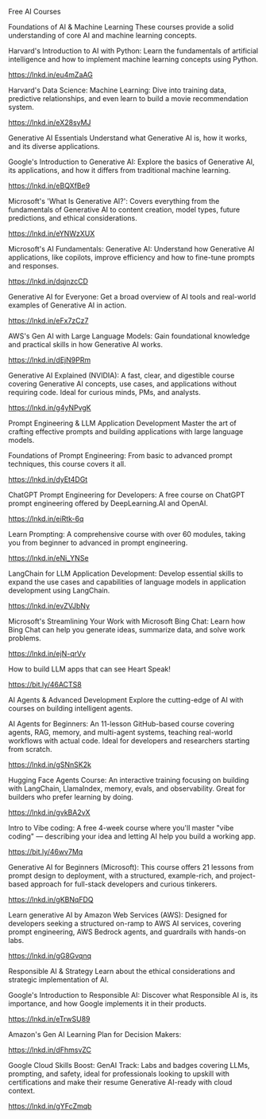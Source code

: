 Free AI Courses

Foundations of AI & Machine Learning
These courses provide a solid understanding of core AI and machine learning concepts.

Harvard's Introduction to AI with Python: Learn the fundamentals of artificial intelligence and how to implement machine learning concepts using Python.

https://lnkd.in/eu4mZaAG

Harvard's Data Science: Machine Learning: Dive into training data, predictive relationships, and even learn to build a movie recommendation system.

https://lnkd.in/eX28syMJ

Generative AI Essentials
Understand what Generative AI is, how it works, and its diverse applications.

Google's Introduction to Generative AI: Explore the basics of Generative AI, its applications, and how it differs from traditional machine learning.

https://lnkd.in/eBQXfBe9

Microsoft's 'What Is Generative AI?': Covers everything from the fundamentals of Generative AI to content creation, model types, future predictions, and ethical considerations.

https://lnkd.in/eYNWzXUX

Microsoft's AI Fundamentals: Generative AI: Understand how Generative AI applications, like copilots, improve efficiency and how to fine-tune prompts and responses.

https://lnkd.in/dqjnzcCD

Generative AI for Everyone: Get a broad overview of AI tools and real-world examples of Generative AI in action.

https://lnkd.in/eFx7zCz7

AWS's Gen AI with Large Language Models: Gain foundational knowledge and practical skills in how Generative AI works.

https://lnkd.in/dEjN9PRm

Generative AI Explained (NVIDIA): A fast, clear, and digestible course covering Generative AI concepts, use cases, and applications without requiring code. Ideal for curious minds, PMs, and analysts.

https://lnkd.in/g4yNPvgK

Prompt Engineering & LLM Application Development
Master the art of crafting effective prompts and building applications with large language models.

Foundations of Prompt Engineering: From basic to advanced prompt techniques, this course covers it all.

https://lnkd.in/dyEt4DGt

ChatGPT Prompt Engineering for Developers: A free course on ChatGPT prompt engineering offered by DeepLearning.AI and OpenAI.

https://lnkd.in/eiRtk-6q

Learn Prompting: A comprehensive course with over 60 modules, taking you from beginner to advanced in prompt engineering.

https://lnkd.in/eNi_YNSe

LangChain for LLM Application Development: Develop essential skills to expand the use cases and capabilities of language models in application development using LangChain.

https://lnkd.in/evZVJbNy

Microsoft's Streamlining Your Work with Microsoft Bing Chat: Learn how Bing Chat can help you generate ideas, summarize data, and solve work problems.

https://lnkd.in/ejN-qrVy

How to build LLM apps that can see Heart Speak!

https://bit.ly/46ACTS8

AI Agents & Advanced Development
Explore the cutting-edge of AI with courses on building intelligent agents.

AI Agents for Beginners: An 11-lesson GitHub-based course covering agents, RAG, memory, and multi-agent systems, teaching real-world workflows with actual code. Ideal for developers and researchers starting from scratch.

https://lnkd.in/gSNnSK2k

Hugging Face Agents Course: An interactive training focusing on building with LangChain, LlamaIndex, memory, evals, and observability. Great for builders who prefer learning by doing.

https://lnkd.in/gvkBA2vX

Intro to Vibe coding: A free 4-week course where you'll master "vibe coding" — describing your idea and letting AI help you build a working app.

https://bit.ly/46wv7Mq

Generative AI for Beginners (Microsoft): This course offers 21 lessons from prompt design to deployment, with a structured, example-rich, and project-based approach for full-stack developers and curious tinkerers.

https://lnkd.in/gKBNqFDQ

Learn generative AI by Amazon Web Services (AWS): Designed for developers seeking a structured on-ramp to AWS AI services, covering prompt engineering, AWS Bedrock agents, and guardrails with hands-on labs.

https://lnkd.in/gG8Gvqnq

Responsible AI & Strategy
Learn about the ethical considerations and strategic implementation of AI.

Google's Introduction to Responsible AI: Discover what Responsible AI is, its importance, and how Google implements it in their products.

https://lnkd.in/eTrwSU89

Amazon's Gen AI Learning Plan for Decision Makers:

https://lnkd.in/dFhmsvZC

Google Cloud Skills Boost: GenAI Track: Labs and badges covering LLMs, prompting, and safety, ideal for professionals looking to upskill with certifications and make their resume Generative AI-ready with cloud context.

https://lnkd.in/gYFcZmqb
